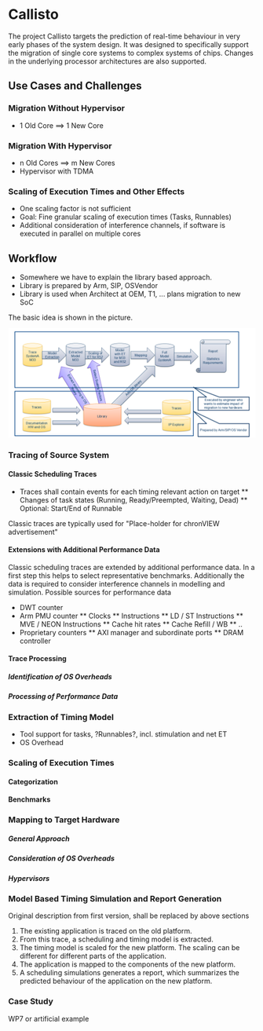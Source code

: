 # Callisto

The project Callisto targets the prediction of real-time behaviour in very early 
phases of the system design. It was designed to specifically support the migration of 
single core systems to complex systems of chips. Changes in the underlying processor architectures are also supported.

## Use Cases and Challenges

### Migration Without Hypervisor
* 1 Old Core ==> 1 New Core

### Migration With Hypervisor
* n Old Cores ==> m New Cores
* Hypervisor with TDMA

### Scaling of Execution Times and Other Effects
* One scaling factor is not sufficient
* Goal: Fine granular scaling of execution times (Tasks, Runnables)
* Additional consideration of interference channels, if software is executed in parallel on multiple cores

## Workflow

* Somewhere we have to explain the library based approach.
* Library is prepared by Arm, SIP, OSVendor
* Library is used when Architect at OEM, T1, ... plans migration to new SoC

The basic idea is shown in the picture.

![The workflow](images/workflow.png)

### Tracing of Source System

#### Classic Scheduling Traces
* Traces shall contain events for each timing relevant action on target
** Changes of task states (Running, Ready/Preempted, Waiting, Dead)
** Optional: Start/End of Runnable

Classic traces are typically used for "Place-holder for chronVIEW advertisement"

#### Extensions with Additional Performance Data
Classic scheduling traces are extended by additional performance data. In a first step this helps to select representative benchmarks.
Additionally the data is required to consider interference channels in modelling and simulation.
Possible sources for performance data
* DWT counter
* Arm PMU counter
** Clocks
** Instructions
** LD / ST Instructions
** MVE / NEON Instructions
** Cache hit rates
** Cache Refill / WB
** ..
* Proprietary counters 
** AXI manager and subordinate ports
** DRAM controller

#### Trace Processing

##### Identification of OS Overheads

##### Processing of Performance Data

### Extraction of Timing Model
* Tool support for tasks, ?Runnables?, incl. stimulation and net ET
* OS Overhead


### Scaling of Execution Times

#### Categorization

#### Benchmarks

### Mapping to Target Hardware

##### General Approach

##### Consideration of OS Overheads

##### Hypervisors

### Model Based Timing Simulation and Report Generation

Original description from first version, shall be replaced by above sections
1. The existing application is traced on the old platform.
2. From this trace, a scheduling and timing model is extracted.
3. The timing model is scaled for the new platform. The scaling can be different for 
   different parts of the application.
4. The application is mapped to the components of the new platform.
5. A scheduling simulations generates a report, which summarizes the predicted behaviour 
   of the application on the new platform.


### Case Study
WP7 or artificial example